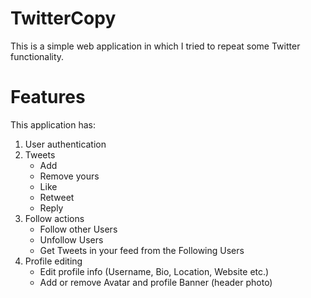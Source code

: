 # TwitterCopy
This is a simple web application in which I tried to repeat some Twitter functionality.
# Features
This application has:
1. User authentication
2. Tweets
    - Add
    - Remove yours
    - Like
    - Retweet
    - Reply
 3. Follow actions
    - Follow other Users
    - Unfollow Users
    - Get Tweets in your feed from the Following Users
 4. Profile editing
    - Edit profile info (Username, Bio, Location, Website etc.)
    - Add or remove Avatar and profile Banner (header photo)
